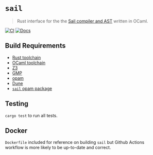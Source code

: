 # `sail`

> Rust interface for the the [Sail compiler and AST](https://www.cl.cam.ac.uk/~pes20/sail/) written in OCaml.

[![CI](https://github.com/avisi-group/sail-rs/actions/workflows/ci.yml/badge.svg)](https://github.com/avisi-group/sail-rs/actions/workflows/ci.yml)
[![Docs](https://img.shields.io/badge/docs-sail-blue)](https://avisi.org.uk/sail-rs/sail/)

## Build Requirements

* [Rust toolchain](https://rustup.rs)
* [OCaml toolchain](https://ocaml.org)
* [Z3](https://github.com/Z3Prover/z3)
* [GMP](https://gmplib.org)
* [opam](https://opam.ocaml.org)
* [Dune](https://dune.build)
* [`sail` opam package](https://opam.ocaml.org/packages/sail/)

## Testing

`cargo test` to run all tests.

## Docker

`Dockerfile` included for reference on building `sail` but Github Actions workflow is more likely to be up-to-date and correct.
